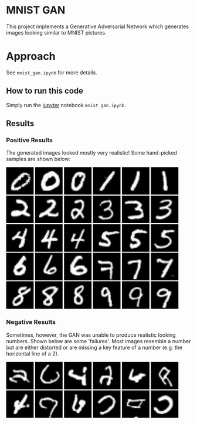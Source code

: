 # MNIST GAN

This project implements a Generative Adversarial Network which generates images looking similar to MNIST pictures. 

# Approach

See ```mnist_gan.ipynb``` for more details.

## How to run this code
Simply run the [jupyter](http://jupyter.org) notebook ```mnist_gan.ipynb```. 

## Results
### Positive Results
The generated images looked mostly very realistic! Some hand-picked samples are shown below:  

<img src="sample_images/good/0_1.png" width="75">
<img src="sample_images/good/0_2.png" width="75">
<img src="sample_images/good/0_3.png" width="75">  
<img src="sample_images/good/1_1.png" width="75">
<img src="sample_images/good/1_2.png" width="75">
<img src="sample_images/good/1_3.png" width="75">  
<img src="sample_images/good/2_1.png" width="75">
<img src="sample_images/good/2_2.png" width="75">
<img src="sample_images/good/2_3.png" width="75">  
<img src="sample_images/good/3_1.png" width="75">
<img src="sample_images/good/3_2.png" width="75">
<img src="sample_images/good/3_3.png" width="75">  
<img src="sample_images/good/4_1.png" width="75">
<img src="sample_images/good/4_2.png" width="75">
<img src="sample_images/good/4_3.png" width="75">  
<img src="sample_images/good/5_1.png" width="75">
<img src="sample_images/good/5_2.png" width="75">
<img src="sample_images/good/5_3.png" width="75">  
<img src="sample_images/good/6_1.png" width="75">
<img src="sample_images/good/6_2.png" width="75">
<img src="sample_images/good/6_3.png" width="75">  
<img src="sample_images/good/7_1.png" width="75">
<img src="sample_images/good/7_2.png" width="75">
<img src="sample_images/good/7_3.png" width="75">  
<img src="sample_images/good/8_1.png" width="75">
<img src="sample_images/good/8_2.png" width="75">
<img src="sample_images/good/8_3.png" width="75">  
<img src="sample_images/good/9_1.png" width="75">
<img src="sample_images/good/9_2.png" width="75">
<img src="sample_images/good/9_3.png" width="75">  

### Negative Results
Sometimes, however, the GAN was unable to produce realistic looking numbers. Shown below are some 'failures'. Most images resemble a number but are either distorted or are missing a key feature of a number (e.g. the horizontal line of a 2).


<img src="sample_images/bad/1.png" width="75">
<img src="sample_images/bad/2.png" width="75">
<img src="sample_images/bad/3.png" width="75">
<img src="sample_images/bad/4.png" width="75">
<img src="sample_images/bad/5.png" width="75">
<img src="sample_images/bad/6.png" width="75">
<img src="sample_images/bad/7.png" width="75">
<img src="sample_images/bad/8.png" width="75">
<img src="sample_images/bad/9.png" width="75">
<img src="sample_images/bad/10.png" width="75">
<img src="sample_images/bad/11.png" width="75">
<img src="sample_images/bad/12.png" width="75">